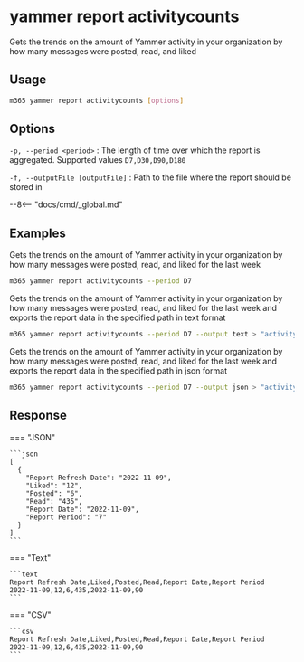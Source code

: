 # yammer report activitycounts

Gets the trends on the amount of Yammer activity in your organization by how many messages were posted, read, and liked

## Usage

```sh
m365 yammer report activitycounts [options]
```

## Options

`-p, --period <period>`
: The length of time over which the report is aggregated. Supported values `D7,D30,D90,D180`

`-f, --outputFile [outputFile]`
: Path to the file where the report should be stored in

--8<-- "docs/cmd/_global.md"

## Examples

Gets the trends on the amount of Yammer activity in your organization by how many messages were posted, read, and liked for the last week

```sh
m365 yammer report activitycounts --period D7
```

Gets the trends on the amount of Yammer activity in your organization by how many messages were posted, read, and liked for the last week and exports the report data in the specified path in text format

```sh
m365 yammer report activitycounts --period D7 --output text > "activitycounts.txt"
```

Gets the trends on the amount of Yammer activity in your organization by how many messages were posted, read, and liked for the last week and exports the report data in the specified path in json format

```sh
m365 yammer report activitycounts --period D7 --output json > "activitycounts.json"
```

## Response

=== "JSON"

    ```json
    [
      {
        "Report Refresh Date": "2022-11-09",
        "Liked": "12",
        "Posted": "6",
        "Read": "435",
        "Report Date": "2022-11-09",
        "Report Period": "7"
      }
    ]
    ```

=== "Text"

    ```text
    Report Refresh Date,Liked,Posted,Read,Report Date,Report Period
    2022-11-09,12,6,435,2022-11-09,90
    ```

=== "CSV"

    ```csv
    Report Refresh Date,Liked,Posted,Read,Report Date,Report Period
    2022-11-09,12,6,435,2022-11-09,90
    ```
